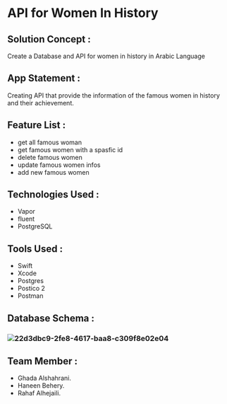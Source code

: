 # API for Women In History

## Solution Concept :

Create a Database and API for women in history in Arabic Language

## App Statement :

Creating API that provide the information of the famous women in history and their achievement.

## Feature List :

* get all famous woman
* get famous women with a spasfic id
* delete famous women
* update famous women infos
* add new famous women

## Technologies Used :

* Vapor
* fluent
* PostgreSQL

## Tools Used :

* Swift
* Xcode
* Postgres
* Postico 2
* Postman

## Database Schema :

### ![22d3dbc9-2fe8-4617-baa8-c309f8e02e04](https://user-images.githubusercontent.com/116795488/228650499-82f2e15f-c513-4eab-bfe7-f1f1f2da7691.JPG)




## Team Member :
* Ghada Alshahrani.
* Haneen Behery.
* Rahaf Alhejaili.


